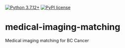 [![Python 3.7.12+](https://img.shields.io/badge/python-3.7.2+-blue.svg)](https://www.python.org/downloads/release/python-3712/)
[![PyPI license](https://img.shields.io/pypi/l/ansicolortags.svg)](https://pypi.python.org/pypi/ansicolortags/)

# medical-imaging-matching
Medical imaging matching for BC Cancer 
